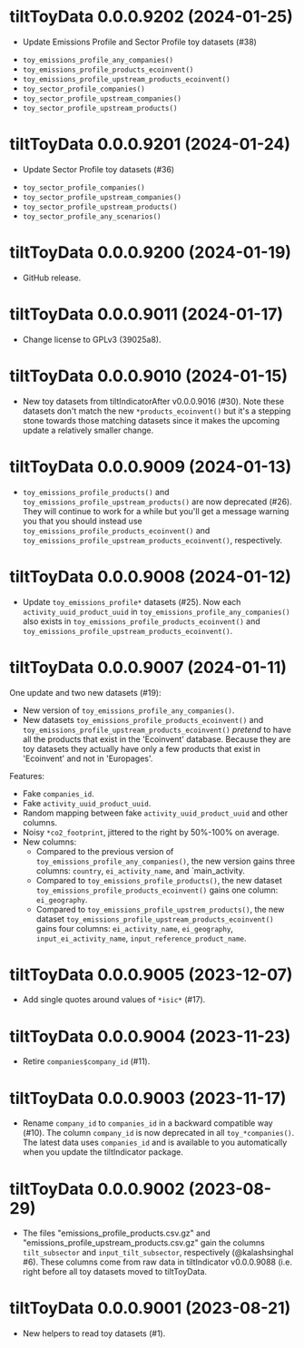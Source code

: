 <!-- NEWS.md is maintained by https://fledge.cynkra.com, contributors should not edit this file -->

# tiltToyData 0.0.0.9202 (2024-01-25)

- Update Emissions Profile and Sector Profile toy datasets (#38)
* `toy_emissions_profile_any_companies()`
* `toy_emissions_profile_products_ecoinvent()`
* `toy_emissions_profile_upstream_products_ecoinvent()`
* `toy_sector_profile_companies()`
* `toy_sector_profile_upstream_companies()`
* `toy_sector_profile_upstream_products()`

# tiltToyData 0.0.0.9201 (2024-01-24)

- Update Sector Profile toy datasets (#36)
* `toy_sector_profile_companies()`
* `toy_sector_profile_upstream_companies()`
* `toy_sector_profile_upstream_products()`
* `toy_sector_profile_any_scenarios()`

# tiltToyData 0.0.0.9200 (2024-01-19)

* GitHub release.

# tiltToyData 0.0.0.9011 (2024-01-17)

* Change license to GPLv3 (39025a8).

# tiltToyData 0.0.0.9010 (2024-01-15)

* New toy datasets from tiltIndicatorAfter v0.0.0.9016 (#30). Note these datasets
don't match the new `*products_ecoinvent()` but it's a stepping stone towards
those matching datasets since it makes the upcoming update a relatively smaller
change.

# tiltToyData 0.0.0.9009 (2024-01-13)

* `toy_emissions_profile_products()` and
`toy_emissions_profile_upstream_products()` are now deprecated (#26). They will
continue to work for a while but you'll get a message warning you that you
should instead use `toy_emissions_profile_products_ecoinvent()` and
`toy_emissions_profile_upstream_products_ecoinvent()`, respectively.

# tiltToyData 0.0.0.9008 (2024-01-12)

* Update `toy_emissions_profile*` datasets (#25). Now each `activity_uuid_product_uuid`
in `toy_emissions_profile_any_companies()` also exists in
`toy_emissions_profile_products_ecoinvent()` and
`toy_emissions_profile_upstream_products_ecoinvent()`.

# tiltToyData 0.0.0.9007 (2024-01-11)

One update and two new datasets (#19):

* New version of `toy_emissions_profile_any_companies()`.
* New datasets `toy_emissions_profile_products_ecoinvent()` and
`toy_emissions_profile_upstream_products_ecoinvent()` *pretend* to have all the
products that exist in the 'Ecoinvent' database. Because they are toy datasets
they actually have only a few products that exist in 'Ecoinvent' and not in
'Europages'.

Features:

* Fake `companies_id`.
* Fake `activity_uuid_product_uuid`.
* Random mapping between fake `activity_uuid_product_uuid` and other columns.
* Noisy `*co2_footprint`, jittered to the right by 50%-100% on average.
* New columns:
    * Compared to the previous version of `toy_emissions_profile_any_companies()`,
    the new version gains three columns: `country`, `ei_activity_name`, and
    `main_activity.
    * Compared to `toy_emissions_profile_products()`, the new dataset
    `toy_emissions_profile_products_ecoinvent()` gains one column:
    `ei_geography`.
    * Compared to `toy_emissions_profile_upstrem_products()`, the new dataset
    `toy_emissions_profile_upstream_products_ecoinvent()` gains four columns:
    `ei_activity_name`, `ei_geography`, `input_ei_activity_name`,
    `input_reference_product_name`.

# tiltToyData 0.0.0.9005 (2023-12-07)

* Add single quotes around values of `*isic*` (#17).

# tiltToyData 0.0.0.9004 (2023-11-23)

* Retire `companies$company_id` (#11).

# tiltToyData 0.0.0.9003 (2023-11-17)

* Rename `company_id` to `companies_id` in a backward compatible way (#10). The
column `company_id` is now deprecated in all `toy_*companies()`. The latest data
uses `companies_id` and is available to you automatically when you update the
tiltIndicator package.

# tiltToyData 0.0.0.9002 (2023-08-29)

* The files "emissions_profile_products.csv.gz" and "emissions_profile_upstream_products.csv.gz" gain the columns `tilt_subsector` and `input_tilt_subsector`, respectively (@kalashsinghal #6). These columns come from raw data in tiltIndicator v0.0.0.9088 (i.e. right before all toy datasets moved to tiltToyData.

# tiltToyData 0.0.0.9001 (2023-08-21)

* New helpers to read toy datasets (#1).
